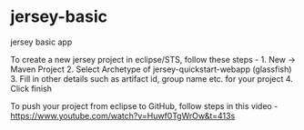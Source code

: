 # jersey-basic
jersey basic app

To create a new jersey project in eclipse/STS, follow these steps - 
	1. New -> Maven Project
	2. Select Archetype of jersey-quickstart-webapp (glassfish)
	3. Fill in other details such as artifact id, group name etc. for your project
	4. Click finish
	
To push your project from eclipse to GitHub, follow steps in this video -
	https://www.youtube.com/watch?v=Huwf0TgWrOw&t=413s